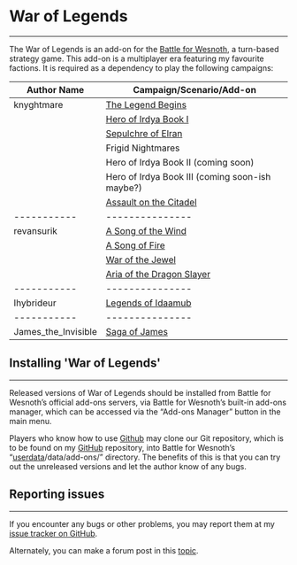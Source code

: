 # War of Legends
--------------------------------------------------------------------------------
The War of Legends is an add-on for the [Battle for Wesnoth](https://www.wesnoth.org), a turn-based strategy game.
This add-on is a multiplayer era featuring my favourite factions.
It is required as a dependency to play the following campaigns:

| Author Name | Campaign/Scenario/Add-on |
| ----------- | --------------- |
| knyghtmare  | [The Legend Begins](https://github.com/knyghtmare/The_Legend_Begins) |
|             | [Hero of Irdya Book I](https://forums.wesnoth.org/viewtopic.php?f=8&t=43290) |
|             | [Sepulchre of Elran](https://forums.wesnoth.org/viewtopic.php?f=8&t=44860) |
|             | Frigid Nightmares |
|             | Hero of Irdya Book II (coming soon) |
|             | Hero of Irdya Book III (coming soon-ish maybe?) |
|             | [Assault on the Citadel](https://github.com/knyghtmare/Assault_on_the_Citadel) |
| ----------- | --------------- |
| revansurik  | [A Song of the Wind](https://forums.wesnoth.org/viewtopic.php?p=662430#p662430) |
|             | [A Song of Fire](https://forums.wesnoth.org/viewtopic.php?f=8&t=38210) |
|             | [War of the Jewel](https://forums.wesnoth.org/viewtopic.php?f=8&t=39618) |
|             | [Aria of the Dragon Slayer](https://forums.wesnoth.org/viewtopic.php?f=8&t=40389) |
| ----------- | --------------- |
| Ihybrideur  | [Legends of Idaamub](https://forums.wesnoth.org/viewtopic.php?p=644433#p644433) |
| ----------- | --------------- |
| James_the_Invisible | [Saga of James](https://github.com/irdyansages/Saga_of_James) |

## Installing '**War of Legends**'
--------------------------------------------------------------------------------
Released versions of War of Legends should be installed from Battle for Wesnoth’s
official add-ons servers, via Battle for Wesnoth’s built-in add-ons manager,
which can be accessed via the “Add-ons Manager” button in the main menu.

Players who know how to use [Github](https://github.com) may clone our Git repository, which is to
be found on my [GitHub](https://github.com/knyghtmare/War_of_Legends) repository, into Battle for Wesnoth’s
“[userdata](http://wiki.wesnoth.org/EditingWesnoth#Where_is_my_user_data_directory.3F)/data/add-ons/” directory.
The benefits of this is that you can try out the unreleased versions and let the author know of any bugs.

## Reporting issues
--------------------------------------------------------------------------------
If you encounter any bugs or other problems, you may report them at my [issue
tracker on GitHub](https://github.com/knyghtmare/War_of_Legends/issues).

Alternately, you can make a forum post in this [topic](https://forums.wesnoth.org/viewtopic.php?f=19&t=30087).
